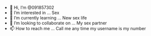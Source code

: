 - 👋 Hi, I’m @091857302
- 👀 I’m interested in ... Sex
- 🌱 I’m currently learning ... New sex life
- 💞️ I’m looking to collaborate on ... My sex partner
- 📫 How to reach me ... Call me any time my username is my number 

<!---
091857302/091857302 is a ✨ special ✨ repository because its `README.md` (this file) appears on your GitHub profile.
You can click the Preview link to take a look at your changes.
--->
